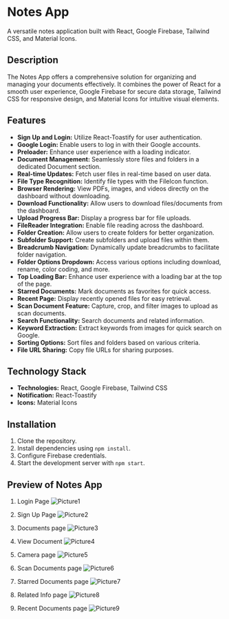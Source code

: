 # Notes App

A versatile notes application built with React, Google Firebase, Tailwind CSS, and Material Icons.

## Description

The Notes App offers a comprehensive solution for organizing and managing your documents effectively. It combines the power of React for a smooth user experience, Google Firebase for secure data storage, Tailwind CSS for responsive design, and Material Icons for intuitive visual elements.

## Features

- **Sign Up and Login:** Utilize React-Toastify for user authentication.
- **Google Login:** Enable users to log in with their Google accounts.
- **Preloader:** Enhance user experience with a loading indicator.
- **Document Management:** Seamlessly store files and folders in a dedicated Document section.
- **Real-time Updates:** Fetch user files in real-time based on user data.
- **File Type Recognition:** Identify file types with the FileIcon function.
- **Browser Rendering:** View PDFs, images, and videos directly on the dashboard without downloading.
- **Download Functionality:** Allow users to download files/documents from the dashboard.
- **Upload Progress Bar:** Display a progress bar for file uploads.
- **FileReader Integration:** Enable file reading across the dashboard.
- **Folder Creation:** Allow users to create folders for better organization.
- **Subfolder Support:** Create subfolders and upload files within them.
- **Breadcrumb Navigation:** Dynamically update breadcrumbs to facilitate folder navigation.
- **Folder Options Dropdown:** Access various options including download, rename, color coding, and more.
- **Top Loading Bar:** Enhance user experience with a loading bar at the top of the page.
- **Starred Documents:** Mark documents as favorites for quick access.
- **Recent Page:** Display recently opened files for easy retrieval.
- **Scan Document Feature:** Capture, crop, and filter images to upload as scan documents.
- **Search Functionality:** Search documents and related information.
- **Keyword Extraction:** Extract keywords from images for quick search on Google.
- **Sorting Options:** Sort files and folders based on various criteria.
- **File URL Sharing:** Copy file URLs for sharing purposes.

## Technology Stack

- **Technologies:** React, Google Firebase, Tailwind CSS
- **Notification:** React-Toastify
- **Icons:** Material Icons

## Installation

1. Clone the repository.
2. Install dependencies using `npm install`.
3. Configure Firebase credentials.
4. Start the development server with `npm start`.
   
## Preview of Notes App

1. Login Page
   ![Picture1](https://github.com/prem-acharya/notes-app/assets/102874190/80d43dad-a6da-4b8f-bc37-841d3e4aa4d6)
   
2. Sign Up Page
   ![Picture2](https://github.com/prem-acharya/notes-app/assets/102874190/ecefe931-bce8-4b14-bae7-92a5e3346bd8)
   
3. Documents page
   ![Picture3](https://github.com/prem-acharya/notes-app/assets/102874190/dbe7a14e-be53-41ea-b760-492f31bf79ba)

4. View Document
   ![Picture4](https://github.com/prem-acharya/notes-app/assets/102874190/501882ab-fc23-4106-a7e9-e333b8ff7b4b)

5. Camera page
   ![Picture5](https://github.com/prem-acharya/notes-app/assets/102874190/f40cfb77-7e84-4cb1-bfbb-61cd03d1b8c6)

6. Scan Documents page
   ![Picture6](https://github.com/prem-acharya/notes-app/assets/102874190/48bc342d-88c3-4cf6-8199-1a52f9e37663)

7. Starred Documents page
   ![Picture7](https://github.com/prem-acharya/notes-app/assets/102874190/48b401d8-7e18-4591-925d-ae466b4c552e)

8. Related Info page
   ![Picture8](https://github.com/prem-acharya/notes-app/assets/102874190/9f3f89fb-fbbb-40b2-8828-e7855838d020)

10. Recent Documents page
    ![Picture9](https://github.com/prem-acharya/notes-app/assets/102874190/b98f0943-f934-45a7-886d-63ecee8ba760)
